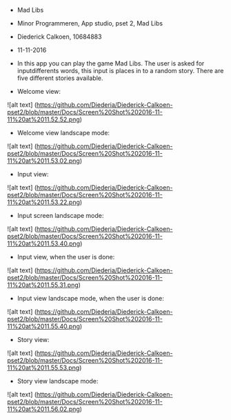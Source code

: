 * Mad Libs 

* Minor Programmeren, App studio, pset 2, Mad Libs
* Diederick Calkoen, 10684883
* 11-11-2016 
* In this app you can play the game Mad Libs. The user is asked for inputdifferents words, this input is places in to a random story. There are five different stories available.

* Welcome view:

![alt text] (https://github.com/Diederia/Diederick-Calkoen-pset2/blob/master/Docs/Screen%20Shot%202016-11-11%20at%2011.52.52.png)


* Welcome view landscape mode:

![alt text] (https://github.com/Diederia/Diederick-Calkoen-pset2/blob/master/Docs/Screen%20Shot%202016-11-11%20at%2011.53.02.png)


* Input view:

![alt text] (https://github.com/Diederia/Diederick-Calkoen-pset2/blob/master/Docs/Screen%20Shot%202016-11-11%20at%2011.53.22.png)


* Input screen landscape mode:

![alt text] (https://github.com/Diederia/Diederick-Calkoen-pset2/blob/master/Docs/Screen%20Shot%202016-11-11%20at%2011.53.40.png)


* Input view, when the user is done:

![alt text] (https://github.com/Diederia/Diederick-Calkoen-pset2/blob/master/Docs/Screen%20Shot%202016-11-11%20at%2011.55.31.png)


* Input view landscape mode, when the user is done:

![alt text] (https://github.com/Diederia/Diederick-Calkoen-pset2/blob/master/Docs/Screen%20Shot%202016-11-11%20at%2011.55.40.png)


* Story view:

![alt text] (https://github.com/Diederia/Diederick-Calkoen-pset2/blob/master/Docs/Screen%20Shot%202016-11-11%20at%2011.55.53.png)


* Story view landscape mode:

![alt text] (https://github.com/Diederia/Diederick-Calkoen-pset2/blob/master/Docs/Screen%20Shot%202016-11-11%20at%2011.56.02.png)
